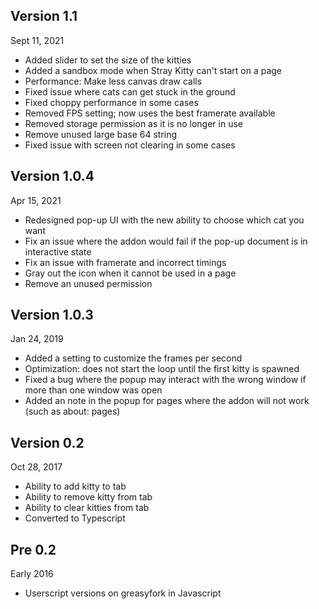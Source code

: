## Version 1.1

Sept 11, 2021

- Added slider to set the size of the kitties
- Added a sandbox mode when Stray Kitty can't start on a page
- Performance: Make less canvas draw calls
- Fixed issue where cats can get stuck in the ground
- Fixed choppy performance in some cases
- Removed FPS setting; now uses the best framerate available
- Removed storage permission as it is no longer in use
- Remove unused large base 64 string
- Fixed issue with screen not clearing in some cases

## Version 1.0.4

Apr 15, 2021

- Redesigned pop-up UI with the new ability to choose which cat you want
- Fix an issue where the addon would fail if the pop-up document is in interactive state
- Fix an issue with framerate and incorrect timings
- Gray out the icon when it cannot be used in a page
- Remove an unused permission

## Version 1.0.3 

Jan 24, 2019

- Added a setting to customize the frames per second
- Optimization: does not start the loop until the first kitty is spawned
- Fixed a bug where the popup may interact with the wrong window if more than one window was open
- Added an note in the popup for pages where the addon will not work (such as about: pages)

## Version 0.2

Oct 28, 2017

- Ability to add kitty to tab
- Ability to remove kitty from tab
- Ability to clear kitties from tab
- Converted to Typescript

## Pre 0.2

Early 2016

- Userscript versions on greasyfork in Javascript
